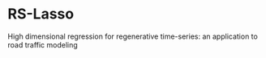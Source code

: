 # RS-Lasso
High dimensional regression for regenerative time-series: an application to road traffic modeling
